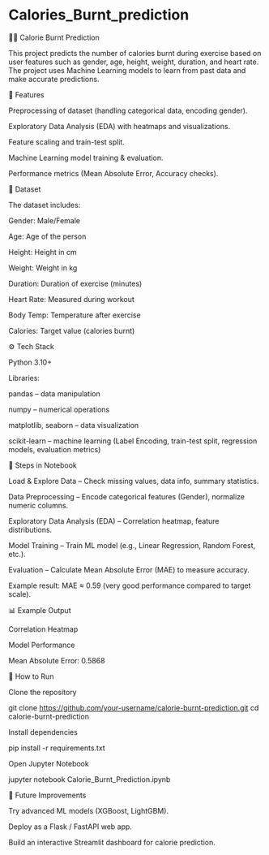 # Calories_Burnt_prediction
🏋️‍♂️ Calorie Burnt Prediction

This project predicts the number of calories burnt during exercise based on user features such as gender, age, height, weight, duration, and heart rate.
The project uses Machine Learning models to learn from past data and make accurate predictions.

📌 Features

Preprocessing of dataset (handling categorical data, encoding gender).

Exploratory Data Analysis (EDA) with heatmaps and visualizations.

Feature scaling and train-test split.

Machine Learning model training & evaluation.

Performance metrics (Mean Absolute Error, Accuracy checks).

📂 Dataset

The dataset includes:

Gender: Male/Female

Age: Age of the person

Height: Height in cm

Weight: Weight in kg

Duration: Duration of exercise (minutes)

Heart Rate: Measured during workout

Body Temp: Temperature after exercise

Calories: Target value (calories burnt)

⚙️ Tech Stack

Python 3.10+

Libraries:

pandas – data manipulation

numpy – numerical operations

matplotlib, seaborn – data visualization

scikit-learn – machine learning (Label Encoding, train-test split, regression models, evaluation metrics)

🚀 Steps in Notebook

Load & Explore Data – Check missing values, data info, summary statistics.

Data Preprocessing – Encode categorical features (Gender), normalize numeric columns.

Exploratory Data Analysis (EDA) – Correlation heatmap, feature distributions.

Model Training – Train ML model (e.g., Linear Regression, Random Forest, etc.).

Evaluation – Calculate Mean Absolute Error (MAE) to measure accuracy.

Example result: MAE ≈ 0.59 (very good performance compared to target scale).

📊 Example Output

Correlation Heatmap


Model Performance

Mean Absolute Error: 0.5868

🏁 How to Run

Clone the repository

git clone https://github.com/your-username/calorie-burnt-prediction.git
cd calorie-burnt-prediction


Install dependencies

pip install -r requirements.txt


Open Jupyter Notebook

jupyter notebook Calorie_Burnt_Prediction.ipynb

📌 Future Improvements

Try advanced ML models (XGBoost, LightGBM).

Deploy as a Flask / FastAPI web app.

Build an interactive Streamlit dashboard for calorie prediction.
